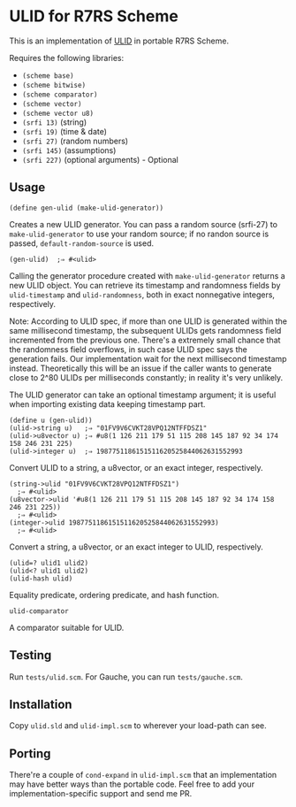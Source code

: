 # ULID for R7RS Scheme

This is an implementation of [ULID](https://github.com/ulid/spec) in portable
R7RS Scheme.

Requires the following libraries:

- `(scheme base)`
- `(scheme bitwise)`
- `(scheme comparator)`
- `(scheme vector)`
- `(scheme vector u8)`
- `(srfi 13)`  (string)
- `(srfi 19)`  (time & date)
- `(srfi 27)`  (random numbers)
- `(srfi 145)`  (assumptions)
- `(srfi 227)`  (optional arguments) - Optional

## Usage

```
(define gen-ulid (make-ulid-generator))
```

Creates a new ULID generator.  You can pass a random source (srfi-27)
to `make-ulid-generator` to use your random source; if no randon source
is passed, `default-random-source` is used.

```
(gen-ulid)  ;⇒ #<ulid>
```

Calling the generator procedure created with `make-ulid-generator`
returns a new ULID object.  You can retrieve its timestamp and randomness
fields by `ulid-timestamp` and `ulid-randomness`, both in exact
nonnegative integers, respectively.

Note: According to ULID spec, if more than one ULID is generated within
the same millisecond timestamp, the subsequent ULIDs gets randomness
field incremented from the previous one.  There's a extremely small chance
that the randomness field overflows, in such case ULID spec says the generation
fails.  Our implementation wait for the next millisecond timestamp instead.
Theoretically this will be an issue if the caller wants to generate
close to 2^80 ULIDs per milliseconds constantly; in reality it's very unlikely.

The ULID generator can take an optional timestamp argument; it is useful
when importing existing data keeping timestamp part.

```
(define u (gen-ulid))
(ulid->string u)   ;⇒ "01FV9V6CVKT28VPQ12NTFFDSZ1"
(ulid->u8vector u) ;⇒ #u8(1 126 211 179 51 115 208 145 187 92 34 174 158 246 231 225)
(ulid->integer u)  ;⇒ 1987751186151511620525844062631552993
```

Convert ULID to a string, a u8vector, or an exact integer, respectively.

```
(string->ulid "01FV9V6CVKT28VPQ12NTFFDSZ1")
  ;⇒ #<ulid>
(u8vector->ulid '#u8(1 126 211 179 51 115 208 145 187 92 34 174 158 246 231 225))
  ;⇒ #<ulid>
(integer->ulid 1987751186151511620525844062631552993)
  ;⇒ #<ulid>
```

Convert a string, a u8vector, or an exact integer to ULID, respectively.

```
(ulid=? ulid1 ulid2)
(ulid<? ulid1 ulid2)
(ulid-hash ulid)
```

Equality predicate, ordering predicate, and hash function.

```
ulid-comparator
```

A comparator suitable for ULID.

## Testing

Run `tests/ulid.scm`.  For Gauche, you can run `tests/gauche.scm`.

## Installation

Copy `ulid.sld` and `ulid-impl.scm` to wherever your load-path can see.

## Porting

There're a couple of `cond-expand` in `ulid-impl.scm` that an implementation
may have better ways than the portable code.  Feel free to add your
implementation-specific support and send me PR.
